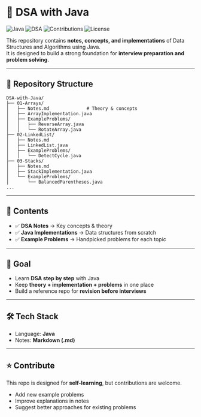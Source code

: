 # 📘 DSA with Java

![Java](https://img.shields.io/badge/Language-Java-orange)
![DSA](https://img.shields.io/badge/Focus-Data%20Structures%20%26%20Algorithms-blue)
![Contributions](https://img.shields.io/badge/Contributions-Welcome-brightgreen)
![License](https://img.shields.io/badge/License-MIT-lightgrey)

This repository contains **notes, concepts, and implementations** of Data Structures and Algorithms using Java.  
It is designed to build a strong foundation for **interview preparation and problem solving**.

---

## 📂 Repository Structure

```
DSA-with-Java/
├── 01-Arrays/
│   ├── Notes.md              # Theory & concepts
│   ├── ArrayImplementation.java
│   ├── ExampleProblems/
│   │   ├── ReverseArray.java
│   │   └── RotateArray.java
├── 02-LinkedList/
│   ├── Notes.md
│   ├── LinkedList.java
│   ├── ExampleProblems/
│   │   └── DetectCycle.java
├── 03-Stacks/
│   ├── Notes.md
│   ├── StackImplementation.java
│   └── ExampleProblems/
│       └── BalancedParentheses.java
...
```

---

## 🚀 Contents
- ✅ **DSA Notes** → Key concepts & theory  
- ✅ **Java Implementations** → Data structures from scratch  
- ✅ **Example Problems** → Handpicked problems for each topic  

---

## 🎯 Goal
- Learn **DSA step by step** with Java  
- Keep **theory + implementation + problems** in one place  
- Build a reference repo for **revision before interviews**  

---

## 🛠️ Tech Stack
- Language: **Java**  
- Notes: **Markdown (.md)**  

---

## ⭐ Contribute
This repo is designed for **self-learning**, but contributions are welcome.  
- Add new example problems  
- Improve explanations in notes  
- Suggest better approaches for existing problems  

